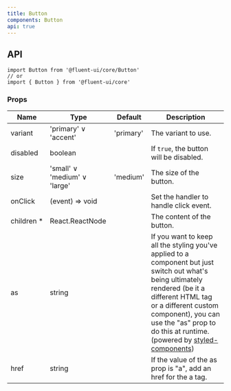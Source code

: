 ```yaml
---
title: Button
components: Button
api: true
---
```


## API

```
import Button from '@fluent-ui/core/Button'
// or
import { Button } from '@fluent-ui/core'
```

### Props

| Name | Type | Default | Description |
| --- | --- | --- | --- |
| variant | 'primary' &or; 'accent' | 'primary' | The variant to use. |
| disabled | boolean |  | If `true`, the button will be disabled. |
| size | 'small' &or; 'medium' &or; 'large' | 'medium' | The size of the button. |
| onClick | (event) => void |  | Set the handler to handle click event. |
| children&nbsp;* | React.ReactNode |  | The content of the button. |
| as | string |  | If you want to keep all the styling you've applied to a component but just switch out what's being ultimately rendered (be it a different HTML tag or a different custom component), you can use the "as" prop to do this at runtime. (powered by [styled-components](https://github.com/styled-components/styled-components)) |
| href | string |  | If the value of the as prop is "a", add an href for the a tag. |
